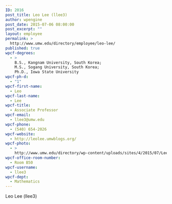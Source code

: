 ```yaml
---
ID: 2016
post_title: Leo Lee (llee3)
author: wpengine
post_date: 2015-07-06 08:00:00
post_excerpt: ""
layout: employee
permalink: >
  http://www.umw.edu/directory/employee/leo-lee/
published: true
wpcf-degrees:
  - >
    B.S., Kangnam University, South Korea;
    M.S., Sogang University, South Korea;
    Ph.D., Iowa State University
wpcf-ph-d:
  - "1"
wpcf-first-name:
  - Leo
wpcf-last-name:
  - Lee
wpcf-title:
  - Associate Professor
wpcf-email:
  - llee3@umw.edu
wpcf-phone:
  - (540) 654-2026
wpcf-website:
  - http://leolee.umwblogs.org/
wpcf-photo:
  - >
    http://www.umw.edu/directory/wp-content/uploads/sites/4/2015/07/Lee-Leo10.jpg
wpcf-office-room-number:
  - Room B50
wpcf-username:
  - llee3
wpcf-dept:
  - Mathematics
---
```

Leo Lee (llee3)